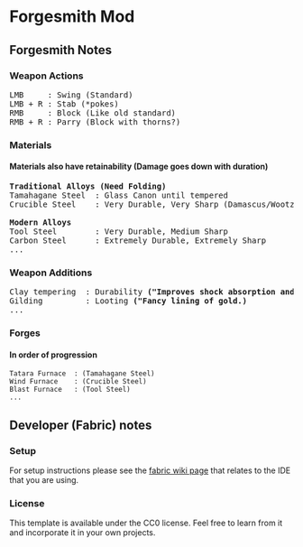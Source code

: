 # Forgesmith Mod

## Forgesmith Notes

### Weapon Actions

<pre>
LMB     : Swing (Standard)
LMB + R : Stab (*pokes)
RMB     : Block (Like old standard)
RMB + R : Parry (Block with thorns?)
</pre>

### Materials
#### Materials also have retainability (Damage goes down with duration)

<pre>
<b>Traditional Alloys (Need Folding)</b>
Tamahagane Steel  : Glass Canon until tempered 
Crucible Steel    : Very Durable, Very Sharp (Damascus/Wootz)

<b>Modern Alloys</b>
Tool Steel        : Very Durable, Medium Sharp
Carbon Steel      : Extremely Durable, Extremely Sharp
...
</pre>

### Weapon Additions

<pre>
Clay tempering  : Durability <b>("Improves shock absorption and ensures blades can withstand even the toughest battles.")</b>
Gilding         : Looting <b>("Fancy lining of gold.)</b>
...
</pre>

### Forges
#### In order of progression

    Tatara Furnace  : (Tamahagane Steel)
    Wind Furnace    : (Crucible Steel)
    Blast Furnace   : (Tool Steel)
    ...

## Developer (Fabric) notes

### Setup

For setup instructions please see the [fabric wiki page](https://fabricmc.net/wiki/tutorial:setup) that relates to the IDE that you are using.

### License

This template is available under the CC0 license. Feel free to learn from it and incorporate it in your own projects.
